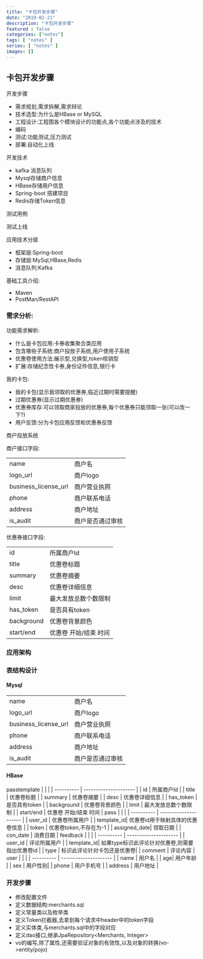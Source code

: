 ```yaml
---
title: "卡包开发步骤"
date: "2019-02-21"
description: "卡包开发步骤"
featured : false
categories: ["notes"]
tags: [ "notes" ]
series: [ "notes" ]
images: []
---
```

## 卡包开发步骤

开发步骤

- 需求规划,需求拆解,需求辩论
- 技术选型:为什么是HBase or MySQL
- 工程设计:工程图各个模块设计的功能点,各个功能点涉及的技术
- 编码
- 测试:功能测试,压力测试
- 部署:自动化上线

开发技术

- kafka 消息队列
- Mysql存储商户信息
- HBase存储用户信息
- Spring-boot 搭建项目
- Redis存储Token信息

测试用例

测试上线





应用技术分层

- 框架层:Spring-boot
- 存储层:MySql,HBase,Redis
- 消息队列:Kafka

基础工具介绍:

- Maven
- PostMan/RestAPI

### 需求分析:

功能需求解析:

- 什么是卡包应用:卡券收集聚合类应用
- 包含哪些子系统:商户投放子系统,用户使用子系统
- 优惠卷使用方法:展示型,兑换型,token核销型
- 扩展:存储纪念性卡券,身份证件信息,银行卡

我的卡包:

- 我的卡包(显示我领取的优惠券,临近过期时需要提醒)
- 过期优惠券(显示过期优惠券)
- 优惠券库存:可以领取商家投放的优惠券,每个优惠券只能领取一张(可以改一下?)
- 用户反馈:分为卡包应用反馈和优惠券反馈

商户投放系统

商户接口字段:

|                      |              |
| -------------------- | ------------ |
| name                 | 商户名       |
| logo_url             | 商户logo     |
| business_license_url | 商户营业执照 |
| phone                | 商户联系电话 |
| address              | 商户地址 |
| is_audit             | 商户是否通过审核 |

优惠券接口字段:

|            |                       |
| ---------- | --------------------- |
| id         | 所属商户Id            |
| title      | 优惠卷标题            |
| summary    | 优惠卷摘要            |
| desc       | 优惠卷详细信息        |
| limit      | 最大发放总数个数限制  |
| has_token  | 是否具有token         |
| background | 优惠卷背景颜色        |
| start/end  | 优惠卷 开始/结束 时间 |





### 应用架构

###  表结构设计
#### Mysql
|                      |              |
| -------------------- | ------------ |
| name                 | 商户名       |
| logo_url             | 商户logo     |
| business_license_url | 商户营业执照 |
| phone                | 商户联系电话 |
| address              | 商户地址 |
| is_audit             | 商户是否通过审核 |
#### HBase

passtemplate
|            |                       |
| ---------- | --------------------- |
| id         | 所属商户Id            |
| title      | 优惠卷标题            |
| summary    | 优惠卷摘要            |
| desc       | 优惠卷详细信息        |
| has_token  | 是否具有token         |
| background | 优惠卷背景颜色        |
| limit      | 最大发放总数个数限制  |
| start/end  | 优惠卷 开始/结束 时间 |
pass
|            |                       |
| ---------- | --------------------- |
| user_id    |  优惠卷所属用户         |
| template_id| 优惠卷id用于映射具体的优惠卷信息         |
| token      | 优惠卷token,不存在为-1           |
| assigned_date| 领取日期      |
| con_date   | 消费日期         |
feedback
|            |                       |
| ---------- | --------------------- |
| user_id    |  评论所属用户         |
| template_id| 如果type标识此评论针对优惠卷,则需要指出优惠卷id |
| type       | 标识此评论针对卡包还是优惠卷|
| comment    | 评论内容  |
user
|            |                       |
| ---------- | --------------------- |
| name    |  用户名         |
| age| 用户年龄 |
| sex       | 用户性别|
| phone    | 用户手机号  |
| address    | 用户地址  |

### 开发步骤

- 修改配置文件
- 定义数据结构:merchants.sql
- 定义常量类以及枚举类
- 定义Token拦截器,去拿到每个请求中header中的token字段
- 定义实体类,与merchants.sql中的字段对应
- 定义dao接口,继承JpaRepository<Merchants, Integer>
- vo的编写,除了属性,还需要验证对象的有效性,以及对象的转换(vo->entity/pojo)

